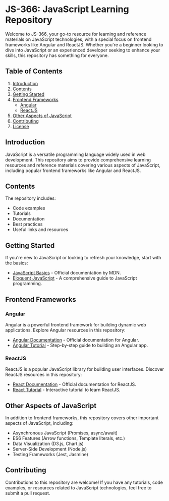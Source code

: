 # JS-366: JavaScript Learning Repository

Welcome to JS-366, your go-to resource for learning and reference materials on JavaScript technologies, with a special focus on frontend frameworks like Angular and ReactJS. Whether you're a beginner looking to dive into JavaScript or an experienced developer seeking to enhance your skills, this repository has something for everyone.

## Table of Contents

1. [Introduction](#introduction)
2. [Contents](#contents)
3. [Getting Started](#getting-started)
4. [Frontend Frameworks](#frontend-frameworks)
    - [Angular](#angular)
    - [ReactJS](#reactjs)
5. [Other Aspects of JavaScript](#other-aspects-of-javascript)
6. [Contributing](#contributing)
7. [License](#license)

## Introduction

JavaScript is a versatile programming language widely used in web development. This repository aims to provide comprehensive learning resources and reference materials covering various aspects of JavaScript, including popular frontend frameworks like Angular and ReactJS.

## Contents

The repository includes:

- Code examples
- Tutorials
- Documentation
- Best practices
- Useful links and resources

## Getting Started

If you're new to JavaScript or looking to refresh your knowledge, start with the basics:

- [JavaScript Basics](https://developer.mozilla.org/en-US/docs/Web/JavaScript/Guide) - Official documentation by MDN.
- [Eloquent JavaScript](https://eloquentjavascript.net/) - A comprehensive guide to JavaScript programming.

## Frontend Frameworks

### Angular

Angular is a powerful frontend framework for building dynamic web applications. Explore Angular resources in this repository:

- [Angular Documentation](https://angular.io/docs) - Official documentation for Angular.
- [Angular Tutorial](https://angular.io/tutorial) - Step-by-step guide to building an Angular app.

### ReactJS

ReactJS is a popular JavaScript library for building user interfaces. Discover ReactJS resources in this repository:

- [React Documentation](https://reactjs.org/docs/getting-started.html) - Official documentation for ReactJS.
- [React Tutorial](https://reactjs.org/tutorial/tutorial.html) - Interactive tutorial to learn ReactJS.

## Other Aspects of JavaScript

In addition to frontend frameworks, this repository covers other important aspects of JavaScript, including:

- Asynchronous JavaScript (Promises, async/await)
- ES6 Features (Arrow functions, Template literals, etc.)
- Data Visualization (D3.js, Chart.js)
- Server-Side Development (Node.js)
- Testing Frameworks (Jest, Jasmine)

## Contributing

Contributions to this repository are welcome! If you have any tutorials, code examples, or resources related to JavaScript technologies, feel free to submit a pull request.
